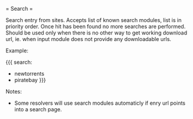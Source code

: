 = Search =

Search entry from sites. Accepts list of known search modules, list is in priority order.
Once hit has been found no more searches are performed. Should be used only when
there is no other way to get working download url, ie. when input module does not provide
any downloadable urls.

Example:

{{{
search:
  - newtorrents
  - piratebay
}}}

Notes:
 * Some resolvers will use search modules automaticly if enry url points into a search page.